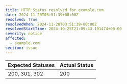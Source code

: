 ```yaml
---
title: HTTP Status resolved for example.com
date: 2024-11-20T03:51:39+00:00Z
resolved: True
resolvedWhen: 2024-11-20T03:51:39+00:00Z
resolvedStartTime: 2024-10-25T21:09:43.191474+00:00
severity: notice
affected:
  - example.com
section: issue
---
```


| Expected Statuses | Actual Status  |
|-------------------|----------------|
| 200, 301, 302 | 200 |
